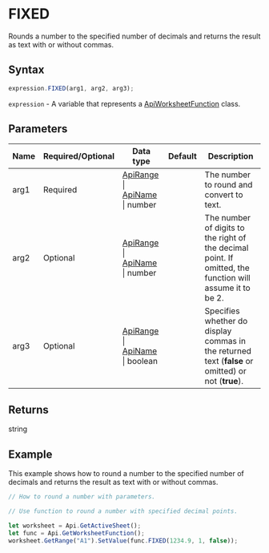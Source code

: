 # FIXED

Rounds a number to the specified number of decimals and returns the result as text with or without commas.

## Syntax

```javascript
expression.FIXED(arg1, arg2, arg3);
```

`expression` - A variable that represents a [ApiWorksheetFunction](../ApiWorksheetFunction.md) class.

## Parameters

| **Name** | **Required/Optional** | **Data type** | **Default** | **Description** |
| ------------- | ------------- | ------------- | ------------- | ------------- |
| arg1 | Required | [ApiRange](../../ApiRange/ApiRange.md) \| [ApiName](../../ApiName/ApiName.md) \| number |  | The number to round and convert to text. |
| arg2 | Optional | [ApiRange](../../ApiRange/ApiRange.md) \| [ApiName](../../ApiName/ApiName.md) \| number |  | The number of digits to the right of the decimal point. If omitted, the function will assume it to be 2. |
| arg3 | Optional | [ApiRange](../../ApiRange/ApiRange.md) \| [ApiName](../../ApiName/ApiName.md) \| boolean |  | Specifies whether do display commas in the returned text (**false** or omitted) or not (**true**). |

## Returns

string

## Example

This example shows how to round a number to the specified number of decimals and returns the result as text with or without commas.

```javascript editor-xlsx
// How to round a number with parameters.

// Use function to round a number with specified decimal points.

let worksheet = Api.GetActiveSheet();
let func = Api.GetWorksheetFunction();
worksheet.GetRange("A1").SetValue(func.FIXED(1234.9, 1, false));
```
